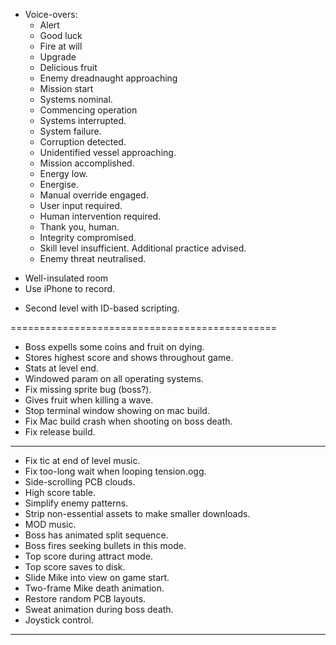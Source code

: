 
* Voice-overs:
  - Alert
  - Good luck
  - Fire at will
  - Upgrade
  - Delicious fruit
  - Enemy dreadnaught approaching
  - Mission start
  - Systems nominal.
  - Commencing operation
  - Systems interrupted.
  - System failure.
  - Corruption detected.
  - Unidentified vessel approaching.
  - Mission accomplished.
  - Energy low.
  - Energise.
  - Manual override engaged.
  - User input required.
  - Human intervention required.
  - Thank you, human.
  - Integrity compromised.
  - Skill level insufficient. Additional practice advised.
  - Enemy threat neutralised.

- Well-insulated room
- Use iPhone to record.


* Second level with ID-based scripting.

==============================================

* Boss expells some coins and fruit on dying.
* Stores highest score and shows throughout game.
* Stats at level end.
* Windowed param on all operating systems.
* Fix missing sprite bug (boss?).
* Gives fruit when killing a wave.
* Stop terminal window showing on mac build.
* Fix Mac build crash when shooting on boss death.
* Fix release build.

----------------------------------------------

* Fix tic at end of level music.
* Fix too-long wait when looping tension.ogg.
* Side-scrolling PCB clouds.
* High score table.
* Simplify enemy patterns.
* Strip non-essential assets to make smaller downloads.
* MOD music.
* Boss has animated split sequence.
* Boss fires seeking bullets in this mode.
* Top score during attract mode.
* Top score saves to disk.
* Slide Mike into view on game start.
* Two-frame Mike death animation.
* Restore random PCB layouts.
* Sweat animation during boss death.
* Joystick control.

-----------------------------------------------------
